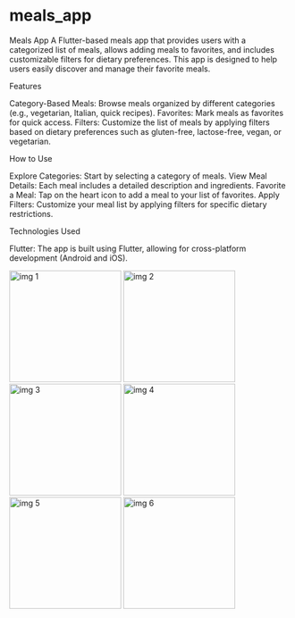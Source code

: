 # meals_app

Meals App
A Flutter-based meals app that provides users with a categorized list of meals, allows adding meals to favorites, and includes customizable filters for dietary preferences. This app is designed to help users easily discover and manage their favorite meals.

Features

Category-Based Meals: Browse meals organized by different categories (e.g., vegetarian, Italian, quick recipes).
Favorites: Mark meals as favorites for quick access.
Filters: Customize the list of meals by applying filters based on dietary preferences such as gluten-free, lactose-free, vegan, or vegetarian.

How to Use

Explore Categories: Start by selecting a category of meals.
View Meal Details: Each meal includes a detailed description and ingredients.
Favorite a Meal: Tap on the heart icon to add a meal to your list of favorites.
Apply Filters: Customize your meal list by applying filters for specific dietary restrictions.

Technologies Used

Flutter: The app is built using Flutter, allowing for cross-platform development (Android and iOS).


<img src="https://github.com/user-attachments/assets/0545e3da-ff12-4388-9b6c-08324cb0ee82" alt="img 1" width="200"/>
<img src="https://github.com/user-attachments/assets/d561e905-9526-4931-b53e-a0935efafbf4" alt="img 2" width="200"/>
<img src="https://github.com/user-attachments/assets/0fa8260b-9bf0-4044-ba7c-3f4ff0feb1dc" alt="img 3" width="200"/>
<img src="https://github.com/user-attachments/assets/962e1c99-da09-478d-83c3-5a6137ae839b" alt="img 4" width="200"/>
<img src="https://github.com/user-attachments/assets/b0e92e21-23db-499f-b3d7-559da82a3918" alt="img 5" width="200"/>
<img src="https://github.com/user-attachments/assets/8fabc233-e091-417b-80e7-853cb92fe8bc" alt="img 6" width="200"/>

